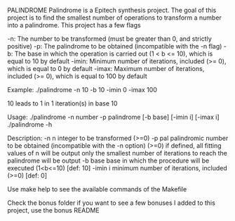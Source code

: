 PALINDROME
Palindrome is a Epitech synthesis project. The goal of this project is to find the smallest number of operations to transform a number into a palindrome.
This project has a few flags

-n: The number to be transformed (must be greater than 0, and strictly positive)
-p: The palindrome to be obtained (incompatible with the -n flag)
-b: The base in which the operation is carried out (1 < b <= 10), which is equal to 10 by default
-imin: Minimum number of iterations, included (>= 0), which is equal to 0 by default
-imax: Maximum number of iterations, included (>= 0), which is equal to 100 by default

Example:
./palindrome -n 10 -b 10 -imin 0 -imax 100

10 leads to 1 in 1 iteration(s) in base 10

Usage:
./palindrome -n number -p palindrome [-b base] [-imin i] [-imax i]
./palindrome -h

Description:
-n n       integer to be transformed (>=0)
-p pal     palindromic number to be obtained (incompatible with the -n option) (>=0)
            if defined, all fitting values of n will be output
            only the smallest number of iterations to reach the palindrome will be output
-b base    base in which the procedure will be executed (1<b<=10) [def: 10]
-imin i    minimum number of iterations, included (>=0) [def: 0]

Use make help to see the available commands of the Makefile

Check the bonus folder if you want to see a few bonuses I added to this project, use the bonus README

